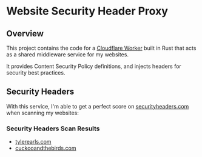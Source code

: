 # Website Security Header Proxy

## Overview

This project contains the code for a [Cloudflare Worker](https://workers.cloudflare.com) built in Rust that acts as a shared middleware service for my websites.

It provides Content Security Policy definitions, and injects headers for security best practices.

## Security Headers

With this service, I'm able to get a perfect score on [securityheaders.com](https://securityheaders.com) when scanning my websites:

### Security Headers Scan Results

- [tylerearls.com](https://securityheaders.com/?q=tylerearls.com&followRedirects=on)
- [cuckooandthebirds.com](https://securityheaders.com/?q=cuckooandthebirds.com&followRedirects=on)
